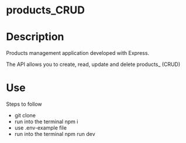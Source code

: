 # products_CRUD

# Description
Products management application developed with Express.

The API allows you to create, read, update and delete products_ (CRUD) 

# Use
Steps to follow

- git clone <repository>
- run into the terminal npm i
- use .env-example file
- run into the terminal npm run dev
